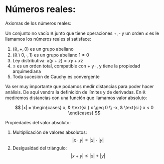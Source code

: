 # Números reales:

Axiomas de los números reales:

Un conjunto no vacío $\mathbb{R}$ junto que tiene operaciones $+$, $\cdot$ y un orden $\leq$ es le llamamos los números reales si satisface:

1. $(\mathbb{R},+,0)$ es un grupo abeliano
2. $(\mathbb{R} \setminus { 0}, \cdot, 1)$ es un grupo abeliano $1 \neq 0$
3. Ley distributiva: $x(y+z) = xy + xz$
4. $\leq$ es un orden total, compatible con $+$ y $\cdot$, y tiene la propiedad arquimediana
5. Toda sucesión de Cauchy es convergente


Va ser muy importante que podamos medir distancias para poder hacer análisis. De aquí vendra la definición de límites y de derivadas. En $\mathbb{R}$ mediremos distancias con una función que llamamos valor absoluto:

$$
|x| = \begin{cases}
x, & \text{si } x \geq 0 \\
-x, & \text{si } x < 0
\end{cases}
$$

Propiedades del valor absoluto:
1. Multiplicación de valores absolutos:
 $$|x \cdot y| = |x| \cdot |y|$$
2. Desigualdad del triángulo: 
$$|x + y| \leq |x| + |y|$$

